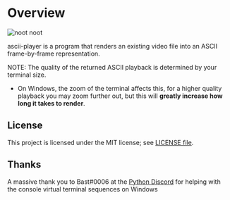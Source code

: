 # Overview

![noot noot](https://cdn.overseer.tech/file/the-void/screenshots/WindowsTerminal_dT4Vy4Tjjp.png)

ascii-player is a program that renders an existing video file into an ASCII frame-by-frame representation.

NOTE: The quality of the returned ASCII playback is determined by your terminal size.

- On Windows, the zoom of the terminal affects this, for a higher quality playback you may zoom further out, but this will **greatly increase how long it takes to render**.

## License

This project is licensed under the MIT license; see [LICENSE file](https://github.com/Void-ux/ascii-player/LICENSE).

## Thanks

A massive thank you to Bast#0006 at the [Python Discord](https://discord.gg/python) for helping with the console virtual terminal sequences on Windows
